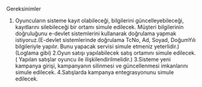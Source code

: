 Gereksinimler

1. Oyuncuların sisteme kayıt olabileceği, bilgilerini güncelleyebileceği, kayıtlarını silebileceği bir ortamı simule edilecek.
Müşteri bilgilerinin doğruluğunu e-devlet sistemlerini kullanarak doğrulama yapmak istiyoruz.(E-devlet sistemlerinde doğrulama TcNo, Ad, Soyad, DoğumYılı bilgileriyle yapılır. Bunu yapacak servisi simule etmeniz yeterlidir.) (Loglama gibi)
2.Oyun satışı yapılabilecek satış ortamını simule edilecek.( Yapılan satışlar oyuncu ile ilişkilendirilmelidir.)
3.Sisteme yeni kampanya girişi, kampanyanın silinmesi ve güncellenmesi imkanlarını simule edilecek.
4.Satışlarda kampanya entegrasyonunu simule edilecek.
